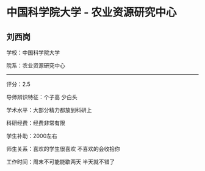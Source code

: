 # 中国科学院大学 - 农业资源研究中心

## 刘西岗

学校：中国科学院大学

院系：农业资源研究中心

* * *

评分：2.5

导师辨识特征：个子高 少白头

学术水平：大部分精力都放到科研上

科研经费：经费非常有限

学生补助：2000左右

师生关系：喜欢的学生很喜欢 不喜欢的会收拾你

工作时间：周末不可能能歇两天 半天就不错了
